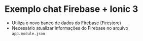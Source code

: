 # Exemplo chat Firebase + Ionic 3

 - Utiliza o novo banco de dados do Firebase (Firestore)
 - Necessário atualizar informações do Firebase no arquivo ```app.module.json```
 